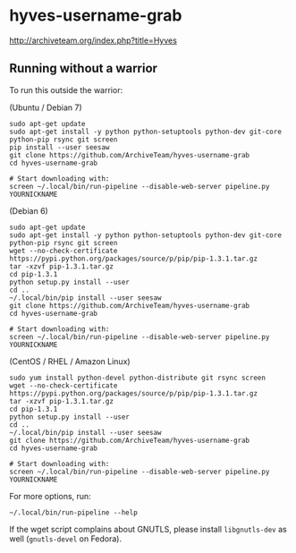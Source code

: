 hyves-username-grab
===================

http://archiveteam.org/index.php?title=Hyves

Running without a warrior
-------------------------

To run this outside the warrior:

(Ubuntu / Debian 7)

    sudo apt-get update
    sudo apt-get install -y python python-setuptools python-dev git-core python-pip rsync git screen
    pip install --user seesaw
    git clone https://github.com/ArchiveTeam/hyves-username-grab
    cd hyves-username-grab
    
    # Start downloading with:
    screen ~/.local/bin/run-pipeline --disable-web-server pipeline.py YOURNICKNAME

(Debian 6)

    sudo apt-get update
    sudo apt-get install -y python python-setuptools python-dev git-core python-pip rsync git screen
    wget --no-check-certificate https://pypi.python.org/packages/source/p/pip/pip-1.3.1.tar.gz
    tar -xzvf pip-1.3.1.tar.gz
    cd pip-1.3.1
    python setup.py install --user
    cd ..
    ~/.local/bin/pip install --user seesaw
    git clone https://github.com/ArchiveTeam/hyves-username-grab
    cd hyves-username-grab

    # Start downloading with:
    screen ~/.local/bin/run-pipeline --disable-web-server pipeline.py YOURNICKNAME

(CentOS / RHEL / Amazon Linux)

    sudo yum install python-devel python-distribute git rsync screen
    wget --no-check-certificate https://pypi.python.org/packages/source/p/pip/pip-1.3.1.tar.gz
    tar -xzvf pip-1.3.1.tar.gz
    cd pip-1.3.1
    python setup.py install --user
    cd ..
    ~/.local/bin/pip install --user seesaw
    git clone https://github.com/ArchiveTeam/hyves-username-grab
    cd hyves-username-grab

    # Start downloading with:
    screen ~/.local/bin/run-pipeline --disable-web-server pipeline.py YOURNICKNAME

For more options, run:

    ~/.local/bin/run-pipeline --help

If the wget script complains about GNUTLS, please install `libgnutls-dev` as well (`gnutls-devel` on Fedora).

